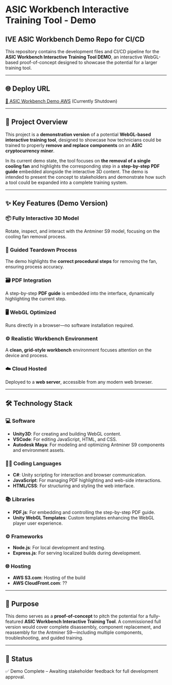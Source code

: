 # ASIC Workbench Interactive Training Tool - Demo

## IVE ASIC Workbench Demo Repo for CI/CD

This repository contains the development files and CI/CD pipeline for the **ASIC Workbench Interactive Training Tool DEMO**, an interactive WebGL-based proof-of-concept designed to showcase the potential for a larger training tool.

---

## 🌐 Deploy URL

[🔗 ASIC Workbench Demo AWS](https://dniu0jcxbfewl.cloudfront.net) (Currently Shutdown)

---

## 📖 Project Overview

This project is a **demonstration version** of a potential **WebGL-based interactive training tool**, designed to showcase how technicians could be trained to properly **remove and replace components** on an **ASIC cryptocurrency miner**.

In its current demo state, the tool focuses on **the removal of a single cooling fan** and highlights the corresponding step in a **step-by-step PDF guide** embedded alongside the interactive 3D content. The demo is intended to present the concept to stakeholders and demonstrate how such a tool could be expanded into a complete training system.

---

## ✨ Key Features (Demo Version)

### 📦 Fully Interactive 3D Model
Rotate, inspect, and interact with the Antminer S9 model, focusing on the cooling fan removal process.

### 🔧 Guided Teardown Process
The demo highlights the **correct procedural steps** for removing the fan, ensuring process accuracy.

### 🗃️ PDF Integration
A step-by-step **PDF guide** is embedded into the interface, dynamically highlighting the current step.

### 🖥️ WebGL Optimized
Runs directly in a browser—no software installation required.

### ⚙️ Realistic Workbench Environment
A **clean, grid-style workbench** environment focuses attention on the device and process.

### ☁️ Cloud Hosted
Deployed to a **web server**, accessible from any modern web browser.

---

## 🛠️ Technology Stack

### 💻 Software
- **Unity3D**: For creating and building WebGL content.
- **VSCode**: For editing JavaScript, HTML, and CSS.
- **Autodesk Maya**: For modeling and optimizing Antminer S9 components and environment assets.

### 🧑‍💻 Coding Languages
- **C#**: Unity scripting for interaction and browser communication.
- **JavaScript**: For managing PDF highlighting and web-side interactions.
- **HTML/CSS**: For structuring and styling the web interface.

### 📚 Libraries
- **PDF.js**: For embedding and controlling the step-by-step PDF guide.
- **Unity WebGL Templates**: Custom templates enhancing the WebGL player user experience.

### ⚙️ Frameworks
- **Node.js**: For local development and testing.
- **Express.js**: For serving localized builds during development.

### 🌐 Hosting
- **AWS S3.com**: Hosting of the build
- **AWS CloudFront.com**: ??

---

## 🎯 Purpose

This demo serves as a **proof-of-concept** to pitch the potential for a fully-featured **ASIC Workbench Interactive Training Tool**. A commissioned full version would cover complete disassembly, component replacement, and reassembly for the Antminer S9—including multiple components, troubleshooting, and guided training.

---

## 🚦 Status

✅ Demo Complete – Awaiting stakeholder feedback for full development approval.
